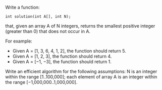 Write a function:

```
int solution(int A[], int N);
```

that, given an array A of N integers, returns the smallest positive integer (greater than 0) that does not occur in A.

For example: 
- Given A = [1, 3, 6, 4, 1, 2], the function should return 5.
- Given A = [1, 2, 3], the function should return 4.
- Given A = [−1, −3], the function should return 1.

Write an efficient algorithm for the following assumptions:
N is an integer within the range [1..100,000];
each element of array A is an integer within the range [−1,000,000..1,000,000].
